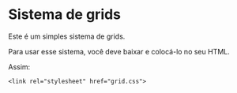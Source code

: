 # Sistema de grids
Este é um simples sistema de grids.

Para usar esse sistema, você deve baixar e colocá-lo no seu HTML.

Assim:

    <link rel="stylesheet" href="grid.css">
    
